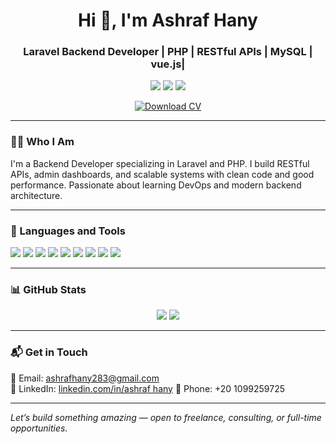 <h1 align="center">Hi 👋, I'm Ashraf Hany</h1>

<h3 align="center">Laravel Backend Developer | PHP | RESTful APIs | MySQL | vue.js| </h3>

<p align="center">
  <a href="mailto:ashrafhany283@gmail.com"><img src="https://img.shields.io/badge/-Email-D14836?style=flat&logo=gmail&logoColor=white"/></a>
  <a href="https://linkedin.com/in/ashraf hany"><img src="https://img.shields.io/badge/-LinkedIn-0077B5?style=flat&logo=linkedin&logoColor=white"/></a>
  <a href="#"><img src="https://komarev.com/ghpvc/?username=elsayed85&label=&color=0e75b6&style=flat"/></a>
</p>
<p align="center">
  <a href="/ashraf hany resume.pdf" download>
    <img src="https://img.shields.io/badge/📄 Download%20CV-EA4335?style=for-the-badge&logo=adobeacrobatreader&logoColor=white" alt="Download CV">
  </a>
</p>

---

### 👨‍💻 Who I Am
I'm a Backend Developer specializing in Laravel and PHP. I build RESTful APIs, admin dashboards, and scalable systems with clean code and good performance. Passionate about learning DevOps and modern backend architecture.

---

### 🧰 Languages and Tools
<p> 
  <img src="https://img.shields.io/badge/Laravel-red?style=for-the-badge&logo=laravel&logoColor=white"/>
  <img src="https://img.shields.io/badge/PHP-777BB4?style=for-the-badge&logo=php&logoColor=white"/>
  <img src="https://img.shields.io/badge/MySQL-005C84?style=for-the-badge&logo=mysql&logoColor=white"/>
  <img src="https://img.shields.io/badge/JavaScript-F7DF1E?style=for-the-badge&logo=javascript&logoColor=black"/>
  <img src="https://img.shields.io/badge/Git-F05032?style=for-the-badge&logo=git&logoColor=white"/>
  <img src="https://img.shields.io/badge/Postman-FF6C37?style=for-the-badge&logo=postman&logoColor=white"/>
  <img src="https://img.shields.io/badge/Python-3776AB?style=for-the-badge&logo=python&logoColor=white"/>
  <img src="https://img.shields.io/badge/Node.js-339933?style=for-the-badge&logo=nodedotjs&logoColor=white"/>
  <img src="https://img.shields.io/badge/Vue.js-4FC08D?style=for-the-badge&logo=vue.js&logoColor=white"/>

</p>

---

### 📊 GitHub Stats
<p align="center">
  <img src="https://github-readme-stats.vercel.app/api?username=ashrafhany&show_icons=true&theme=radical" />
  <img src="https://github-readme-stats.vercel.app/api/top-langs/?username=ashrafhany&layout=compact&theme=github_dark" />
</p>

---
### 📬 Get in Touch

📧 Email: [ashrafhany283@gmail.com](mailto:el.sid.kamal.1999@gmail.com)  
🔗 LinkedIn: [linkedin.com/in/ashraf hany](https://linkedin.com/in/elsayed85)
📱 Phone: +20 1099259725

---

*Let’s build something amazing — open to freelance, consulting, or full-time opportunities.*
